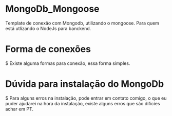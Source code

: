 # MongoDb_Mongoose
Template de conexão com Mongodb, utilizando o mongoose. Para quem está utlizando o NodeJs para banckend.

# Forma de conexões

$ Existe alguma formas para conexão, essa forma simples.

# Dúvida para instalação do MongoDb

$ Para alguns erros na instalação, pode entrar em contato comigo, o que eu puder ajudarei na hora da instalação, existe alguns erros que são dificíes achar em PT. 
